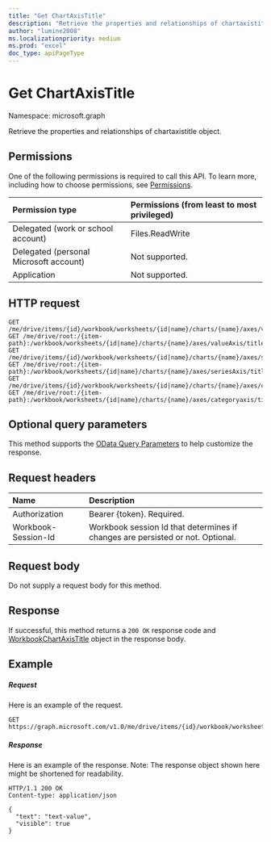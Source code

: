 ```yaml
---
title: "Get ChartAxisTitle"
description: "Retrieve the properties and relationships of chartaxistitle object."
author: "lumine2008"
ms.localizationpriority: medium
ms.prod: "excel"
doc_type: apiPageType
---
```


# Get ChartAxisTitle

Namespace: microsoft.graph

Retrieve the properties and relationships of chartaxistitle object.
## Permissions
One of the following permissions is required to call this API. To learn more, including how to choose permissions, see [Permissions](/graph/permissions-reference).

|Permission type      | Permissions (from least to most privileged)              |
|:--------------------|:---------------------------------------------------------|
|Delegated (work or school account) | Files.ReadWrite    |
|Delegated (personal Microsoft account) | Not supported.    |
|Application | Not supported. |

## HTTP request
<!-- { "blockType": "ignored" } -->
```http
GET /me/drive/items/{id}/workbook/worksheets/{id|name}/charts/{name}/axes/valueAxis/title
GET /me/drive/root:/{item-path}:/workbook/worksheets/{id|name}/charts/{name}/axes/valueAxis/title
GET /me/drive/items/{id}/workbook/worksheets/{id|name}/charts/{name}/axes/seriesAxis/title
GET /me/drive/root:/{item-path}:/workbook/worksheets/{id|name}/charts/{name}/axes/seriesAxis/title
GET /me/drive/items/{id}/workbook/worksheets/{id|name}/charts/{name}/axes/categoryaxis/title
GET /me/drive/root:/{item-path}:/workbook/worksheets/{id|name}/charts/{name}/axes/categoryaxis/title
```
## Optional query parameters
This method supports the [OData Query Parameters](/graph/query-parameters) to help customize the response.

## Request headers
| Name      |Description|
|:----------|:----------|
| Authorization  | Bearer {token}. Required. |
| Workbook-Session-Id  | Workbook session Id that determines if changes are persisted or not. Optional.|

## Request body
Do not supply a request body for this method.

## Response

If successful, this method returns a `200 OK` response code and [WorkbookChartAxisTitle](../resources/chartaxistitle.md) object in the response body.
## Example
##### Request
Here is an example of the request.

<!-- {
  "blockType": "request",
  "name": "get_chartaxistitle"
}-->
```msgraph-interactive
GET https://graph.microsoft.com/v1.0/me/drive/items/{id}/workbook/worksheets/{id|name}/charts/{name}/axes/valueAxis/title
```
##### Response

Here is an example of the response. Note: The response object shown here might be shortened for readability.
<!-- {
  "blockType": "response",
  "truncated": true,
  "@odata.type": "microsoft.graph.workbookChartAxisTitle"
} -->
```http
HTTP/1.1 200 OK
Content-type: application/json

{
  "text": "text-value",
  "visible": true
}
```

<!-- uuid: 8fcb5dbc-d5aa-4681-8e31-b001d5168d79
2015-10-25 14:57:30 UTC -->
<!-- {
  "type": "#page.annotation",
  "description": "Get ChartAxisTitle",
  "keywords": "",
  "section": "documentation",
  "tocPath": "",
  "suppressions": [
  ]
}-->
